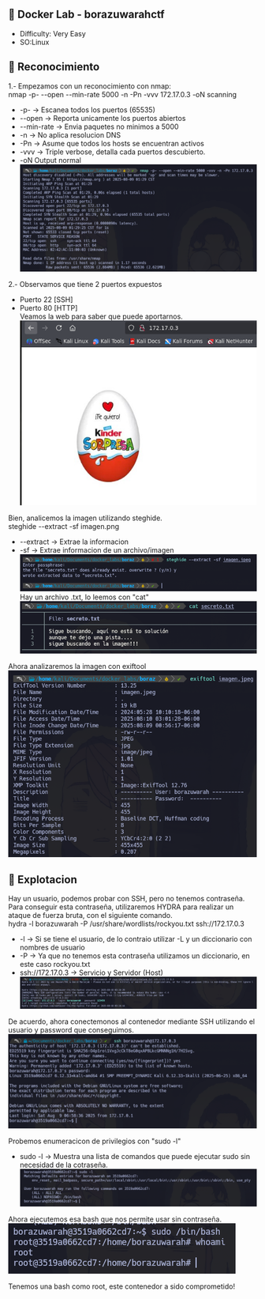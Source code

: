 ## 🐋 Docker Lab - borazuwarahctf<br>
- Difficulty: Very Easy
- SO:Linux

## 🎯 Reconocimiento
1.- Empezamos con un reconocimiento con nmap:<br>
nmap -p- --open --min-rate 5000 -n -Pn -vvv 172.17.0.3 -oN scanning
- -p- -> Escanea todos los puertos (65535)
- --open -> Reporta unicamente los puertos abiertos
- --min-rate -> Envia paquetes no minimos a 5000
- -n -> No aplica resolucion DNS
- -Pn -> Asume que todos los hosts se encuentran activos
- -vvv -> Triple verbose, detalla cada puertos descubierto.
- -oN Output normal  
![RECONOCIMIENTO](./images/boraz8/nmap.png)

2.- Observamos que tiene 2 puertos expuestos<br>
- Puerto 22 [SSH]
- Puerto 80 [HTTP]  
Veamos la web para saber que puede aportarnos.  
![WEB](./images/boraz8/web.png)

Bien, analicemos la imagen utilizando steghide.  
steghide --extract -sf imagen.png<br>
- --extract -> Extrae la informacion
- -sf -> Extrae informacion de un archivo/imagen
![STEGHIDE](./images/boraz8/steghide.png)<br>
Hay un archivo .txt, lo leemos con "cat"
![STEG1](./images/boraz8/setg2.png)<br>

Ahora analizaremos la imagen con exiftool
![EXIFTOOL](./images/boraz8/exiftool.png)

## 🧨 Explotacion

Hay un usuario, podemos probar con SSH, pero no tenemos contraseña. <br>
Para conseguir esta contraseña, utilizaremos HYDRA para realizar un ataque de fuerza bruta, con el siguiente comando.  
hydra -l borazuwarah -P /usr/share/wordlists/rockyou.txt ssh://172.17.0.3     
- -l -> Si se tiene el usuario, de lo contraio utilizar -L y un diccionario con nombres de usuario
- -P -> Ya que no tenemos esta contraseña utilizamos un diccionario, en este caso rockyou.txt
- ssh://172.17.0.3 -> Servicio y Servidor (Host)
![HYDRA](./images/boraz8/hydra.png)

De acuerdo, ahora conectemonos al contenedor mediante SSH utilizando el usuario y password que conseguimos.<br>
![SSH](./images/boraz8/ssh.png)<br>

Probemos enumeracicon de privilegios con "sudo -l"
- sudo -l -> Muestra una lista de comandos que puede ejecutar sudo sin necesidad de la cotraseña.  
![SUDO](./images/boraz8/sudo.png)

Ahora ejecutemos esa bash que nos permite usar sin contraseña.<br>
![BASH](./images/boraz8/compro.png)

Tenemos una bash como root, este contenedor a sido comprometido!





